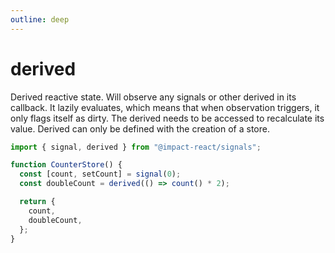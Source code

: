 ```yaml
---
outline: deep
---
```


# derived

Derived reactive state. Will observe any signals or other derived in its callback. It lazily evaluates, which means that when observation triggers, it only flags itself as dirty. The derived needs to be accessed to recalculate its value. Derived can only be defined with the creation of a store.

```ts
import { signal, derived } from "@impact-react/signals";

function CounterStore() {
  const [count, setCount] = signal(0);
  const doubleCount = derived(() => count() * 2);

  return {
    count,
    doubleCount,
  };
}
```
